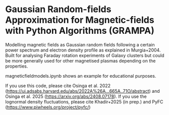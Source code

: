 # Gaussian Random-fields Approximation for Magnetic-fields with Python Algorithms (GRAMPA)

Modelling magnetic fields as Gaussian random fields following a certain power spectrum and electron density profile as explained in Murgia+2004.
Built for analysing Faraday rotation experiments of Galaxy clusters but could be more generally used for other magnetised plasmas depending on the properties. 

magneticfieldmodels.ipynb shows an example for educational purposes.



If you use this code, please cite Osinga et al. 2022 (https://ui.adsabs.harvard.edu/abs/2022A%26A...665A..71O/abstract) and Osinga et al. 2025 (https://arxiv.org/abs/2408.07178). If you use the lognormal density fluctuations, please cite Khadir+2025 (in prep.) and PyFC (https://www.piwheels.org/project/pyfc/)
